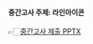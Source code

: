 #### 중간고사 주제: 라인아이콘 
👉🏻[중간고사 제출 PPTX](https://docs.google.com/presentation/d/1NQ_IrXmytYB4M-Q4RYBeqE-tYWBfGgXC/edit?usp=drivesdk&ouid=113462809041377381344&rtpof=true&sd=true)  
